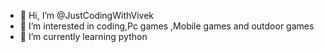 - 👋 Hi, I’m @JustCodingWithVivek 
- 👀 I’m interested in coding,Pc games ,Mobile games and outdoor games
- 🌱 I’m currently learning python

